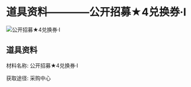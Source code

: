 # 道具资料————公开招募★4兑换券·I

![公开招募★4兑换券·I](./matIcons/公开招募★4兑换券·I.png)

## 道具资料

材料名称: 公开招募★4兑换券·I

获取途径: 采购中心

